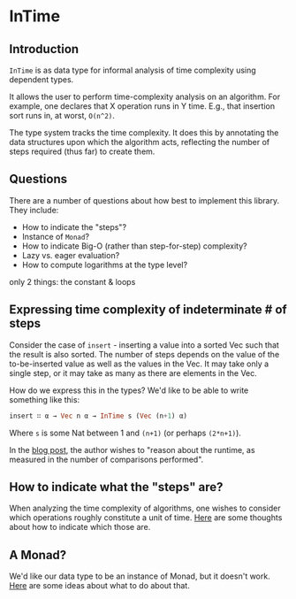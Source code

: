 
# InTime

## Introduction

`InTime` is as data type for informal analysis of time complexity
using dependent types.

It allows the user to perform time-complexity analysis on an
algorithm. For example, one declares that X operation runs in Y
time. E.g., that insertion sort runs in, at worst, `O(n^2)`.

The type system tracks the time complexity. It does this by annotating
the data structures upon which the algorithm acts, reflecting the
number of steps required (thus far) to create them.


## Questions

There are a number of questions about how best to implement this
library. They include:

+ How to indicate the "steps"?
+ Instance of `Monad`?
+ How to indicate Big-O (rather than step-for-step) complexity?
+ Lazy vs. eager evaluation?
+ How to compute logarithms at the type level?

only 2 things: the constant & loops


## Expressing time complexity of indeterminate # of steps

Consider the case of `insert` - inserting a value into a sorted Vec
such that the result is also sorted. The number of steps depends on
the value of the to-be-inserted value as well as the values in the
Vec. It may take only a single step, or it may take as many as there
are elements in the Vec.

How do we express this in the types? We'd like to be able to write
something like this:

```haskell
insert ∷ α → Vec n α → InTime s (Vec (n+1) α)
```

Where `s` is some Nat between 1 and `(n+1)` (or perhaps `(2*n+1)`).

In the [blog post](http://twanvl.nl/blog/agda/sorting), the author
wishes to "reason about the runtime, as measured in the number of
comparisons performed".


## How to indicate what the "steps" are?

When analyzing the time complexity of algorithms, one wishes to
consider which operations roughly constitute a unit of
time. [Here](Docs/steps.md) are some thoughts about how to indicate which
those are.


## A Monad?

We'd like our data type to be an instance of Monad, but it doesn't
work. [Here](Docs/monadish.md) are some ideas about what to do about that.
